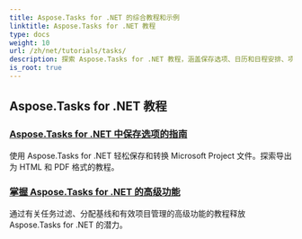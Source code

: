 ```yaml
---
title: Aspose.Tasks for .NET 的综合教程和示例
linktitle: Aspose.Tasks for .NET 教程
type: docs
weight: 10
url: /zh/net/tutorials/tasks/
description: 探索 Aspose.Tasks for .NET 教程，涵盖保存选项、日历和日程安排、项目管理等。提升您的项目管理技能。
is_root: true
---
```


## Aspose.Tasks for .NET 教程
### [Aspose.Tasks for .NET 中保存选项的指南](./guide-to-saving-options/)
使用 Aspose.Tasks for .NET 轻松保存和转换 Microsoft Project 文件。探索导出为 HTML 和 PDF 格式的教程。
### [掌握 Aspose.Tasks for .NET 的高级功能](./master-advanced-features/)
通过有关任务过滤、分配基线和有效项目管理的高级功能的教程释放 Aspose.Tasks for .NET 的潜力。